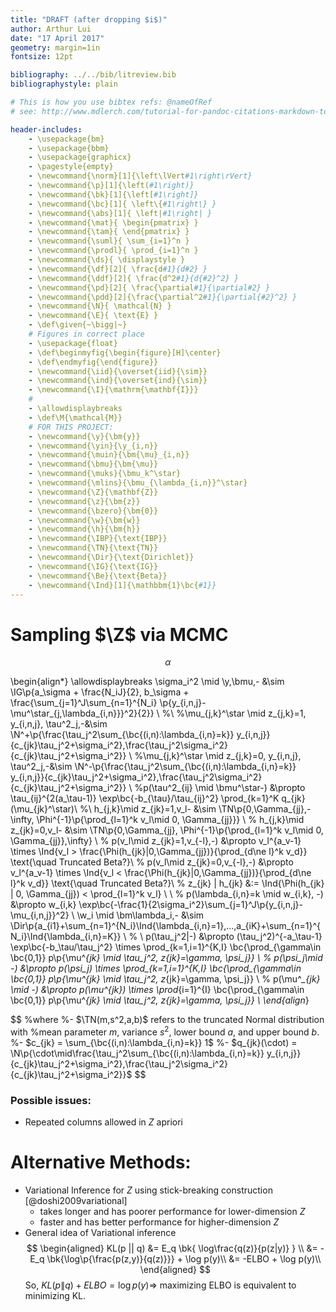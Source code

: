```yaml
---
title: "DRAFT (after dropping $i$)"
author: Arthur Lui
date: "17 April 2017"
geometry: margin=1in
fontsize: 12pt

bibliography: ../../bib/litreview.bib
bibliographystyle: plain 

# This is how you use bibtex refs: @nameOfRef
# see: http://www.mdlerch.com/tutorial-for-pandoc-citations-markdown-to-latex.html

header-includes: 
    - \usepackage{bm}
    - \usepackage{bbm}
    - \usepackage{graphicx}
    - \pagestyle{empty}
    - \newcommand{\norm}[1]{\left\lVert#1\right\rVert}
    - \newcommand{\p}[1]{\left(#1\right)}
    - \newcommand{\bk}[1]{\left[#1\right]}
    - \newcommand{\bc}[1]{ \left\{#1\right\} }
    - \newcommand{\abs}[1]{ \left|#1\right| }
    - \newcommand{\mat}{ \begin{pmatrix} }
    - \newcommand{\tam}{ \end{pmatrix} }
    - \newcommand{\suml}{ \sum_{i=1}^n }
    - \newcommand{\prodl}{ \prod_{i=1}^n }
    - \newcommand{\ds}{ \displaystyle }
    - \newcommand{\df}[2]{ \frac{d#1}{d#2} }
    - \newcommand{\ddf}[2]{ \frac{d^2#1}{d{#2}^2} }
    - \newcommand{\pd}[2]{ \frac{\partial#1}{\partial#2} }
    - \newcommand{\pdd}[2]{\frac{\partial^2#1}{\partial{#2}^2} }
    - \newcommand{\N}{ \mathcal{N} }
    - \newcommand{\E}{ \text{E} }
    - \def\given{~\bigg|~}
    # Figures in correct place
    - \usepackage{float}
    - \def\beginmyfig{\begin{figure}[H]\center}
    - \def\endmyfig{\end{figure}}
    - \newcommand{\iid}{\overset{iid}{\sim}}
    - \newcommand{\ind}{\overset{ind}{\sim}}
    - \newcommand{\I}{\mathrm{\mathbf{I}}}
    #
    - \allowdisplaybreaks
    - \def\M{\mathcal{M}}
    # FOR THIS PROJECT:
    - \newcommand{\y}{\bm{y}}
    - \newcommand{\yin}{\y_{i,n}}
    - \newcommand{\muin}{\bm{\mu}_{i,n}}
    - \newcommand{\bmu}{\bm{\mu}}
    - \newcommand{\muks}{\bmu_k^\star}
    - \newcommand{\mlins}{\bmu_{\lambda_{i,n}}^\star}
    - \newcommand{\Z}{\mathbf{Z}}
    - \newcommand{\z}{\bm{z}}
    - \newcommand{\bzero}{\bm{0}}
    - \newcommand{\w}{\bm{w}}
    - \newcommand{\h}{\bm{h}}
    - \newcommand{\IBP}{\text{IBP}}
    - \newcommand{\TN}{\text{TN}}
    - \newcommand{\Dir}{\text{Dirichlet}}
    - \newcommand{\IG}{\text{IG}}
    - \newcommand{\Be}{\text{Beta}}
    - \newcommand{\Ind}[1]{\mathbbm{1}\bc{#1}}
---
```


# Sampling $\Z$ via MCMC


$$
\alpha
$$

\begin{align*}
\allowdisplaybreaks
\sigma_i^2 \mid \y,\bmu,- &\sim  \IG\p{a_\sigma + \frac{N_iJ}{2}, b_\sigma + \frac{\sum_{j=1}^J\sum_{n=1}^{N_i} \p{y_{i,n,j}-\mu^\star_{j,\lambda_{i,n}}}^2}{2}} \\
%\\
%\mu_{j,k}^\star \mid z_{j,k}=1, y_{i,n,j}, \tau^2_j,-&\sim \N^+\p{\frac{\tau_j^2\sum_{\bc{(i,n):\lambda_{i,n}=k}} y_{i,n,j}}{c_{jk}\tau_j^2+\sigma_i^2},\frac{\tau_j^2\sigma_i^2}{c_{jk}\tau_j^2+\sigma_i^2}} \\
%\mu_{j,k}^\star \mid z_{j,k}=0, y_{i,n,j}, \tau^2_j,-&\sim \N^-\p{\frac{\tau_j^2\sum_{\bc{(i,n):\lambda_{i,n}=k}} y_{i,n,j}}{c_{jk}\tau_j^2+\sigma_i^2},\frac{\tau_j^2\sigma_i^2}{c_{jk}\tau_j^2+\sigma_i^2}} \\
%p(\tau^2_{ij} \mid \bmu^\star-) &\propto \tau_{ij}^{2(a_\tau-1)} \exp\bc{-b_{\tau}/\tau_{ij}^2} \prod_{k=1}^K q_{jk}(\mu_{jk}^\star)\\
%\\
h_{j,k}\mid z_{jk}=1,v_l- &\sim \TN\p{0,\Gamma_{jj},-\infty, \Phi^{-1}\p{\prod_{l=1}^k v_l\mid 0, \Gamma_{jj}}} \\
%
h_{j,k}\mid z_{jk}=0,v_l- &\sim \TN\p{0,\Gamma_{jj}, \Phi^{-1}\p{\prod_{l=1}^k v_l\mid 0, \Gamma_{jj}},\infty} \\
%
p(v_l\mid z_{jk}=1,v_{-l},-) &\propto v_l^{a_v-1} \times \Ind{v_l > \frac{\Phi(h_{jk}|0,\Gamma_{jj})}{\prod_{d\ne l}^k v_d}} \text{\quad Truncated Beta?}\\
%
p(v_l\mid z_{jk}=0,v_{-l},-) &\propto v_l^{a_v-1} \times \Ind{v_l < \frac{\Phi(h_{jk}|0,\Gamma_{jj})}{\prod_{d\ne l}^k v_d}} \text{\quad Truncated Beta?}\\
%
z_{jk} | h_{jk} &:= \Ind{\Phi(h_{jk} | 0, \Gamma_{jj}) < \prod_{l=1}^k v_l} \\
\\
%
p(\lambda_{i,n}=k \mid w_{i,k}, -) &\propto w_{i,k} \exp\bc{-\frac{1}{2\sigma_i^2}\sum_{j=1}^J\p{y_{i,n,j}-\mu_{i,n,j}}^2} \\
\w_i \mid \bm\lambda_i,- &\sim \Dir\p{a_{i1}+\sum_{n=1}^{N_i}\Ind{\lambda_{i,n}=1},...,a_{iK}+\sum_{n=1}^{N_i}\Ind{\lambda_{i,n}=K}} \\
%
\\
p(\tau_j^2|-) &\propto (\tau_j^2)^{-a_\tau-1} \exp\bc{-b_\tau/\tau_j^2} \times \prod_{k=1,i=1}^{K,I} \bc{\prod_{\gamma\in \bc{0,1}} p\p{\mu^*_{jk} \mid \tau_j^2, z_{jk}=\gamma, \psi_j}} \\
%
p(\psi_j\mid -) &\propto p(\psi_j) \times \prod_{k=1,i=1}^{K,I} \bc{\prod_{\gamma\in \bc{0,1}} p\p{\mu^*_{jk} \mid \tau_j^2, z_{jk}=\gamma, \psi_j}} \\
%
p(\mu^*_{jk} \mid -) &\propto p(\mu^*_{jk}) \times \prod_{i=1}^{I} \bc{\prod_{\gamma\in \bc{0,1}} p\p{\mu^*_{jk} \mid \tau_j^2, z_{jk}=\gamma, \psi_j}} \\
\end{align*}

$$
%where 
%- $\TN(m,s^2,a,b)$ refers to the truncated Normal distribution with 
%mean parameter $m$, variance $s^2$, lower bound $a$, and upper bound $b$.
%- $c_{jk} = \sum_{\bc{(i,n):\lambda_{i,n}=k}} 1$
%- $q_{jk}(\cdot) = \N\p{\cdot\mid\frac{\tau_j^2\sum_{\bc{(i,n):\lambda_{i,n}=k}} y_{i,n,j}}{c_{jk}\tau_j^2+\sigma_i^2},\frac{\tau_j^2\sigma_i^2}{c_{jk}\tau_j^2+\sigma_i^2}}$ 
$$

### Possible issues:

- Repeated columns allowed in $Z$ apriori

# Alternative Methods:

- Variational Inference for $Z$ using stick-breaking construction [@doshi2009variational]
    - takes longer and has poorer performance for lower-dimension $Z$
    - faster and has better performance for higher-dimension $Z$
- General idea of Variational inference
$$
\begin{aligned}
  KL(p || q) &= E_q \bk{ \log\frac{q(z)}{p(z|y)} } \\
             &= -E_q \bk{\log\p{\frac{p(z,y)}{q(z)}}} + \log p(y)\\
             &= -ELBO + \log p(y)\\
\end{aligned} 
$$
So, $KL(p\lVert q) + ELBO = \log p(y) \Rightarrow$ maximizing ELBO is equivalent to minimizing KL.



